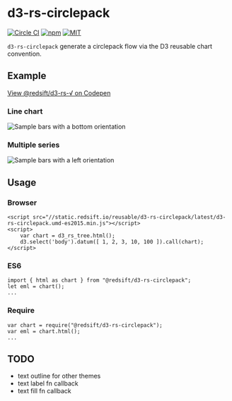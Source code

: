 # d3-rs-circlepack

[![Circle CI](https://img.shields.io/circleci/project/redsift/d3-rs-circlepack.svg?style=flat-square)](https://circleci.com/gh/redsift/d3-rs-circlepack)
[![npm](https://img.shields.io/npm/v/@redsift/d3-rs-circlepack.svg?style=flat-square)](https://www.npmjs.com/package/@redsift/d3-rs-circlepack)
[![MIT](https://img.shields.io/badge/license-MIT-blue.svg?style=flat-square)](https://raw.githubusercontent.com/redsift/d3-rs-circlepack/master/LICENSE)

`d3-rs-circlepack` generate a circlepack flow via the D3 reusable chart convention.

## Example

[View @redsift/d3-rs-√ on Codepen](http://codepen.io/collection/DgkEpa/)

### Line chart

![Sample bars with a bottom orientation](https://bricks.redsift.cloud/reusable/d3-rs-circlepack.svg?_datum=[1,200,3100,1000]&orientation=bottom)

### Multiple series

![Sample bars with a left orientation](https://bricks.redsift.cloud/reusable/d3-rs-circlepack.svg?_datum=[[1,2,4],[0,1]])

## Usage

### Browser

    <script src="//static.redsift.io/reusable/d3-rs-circlepack/latest/d3-rs-circlepack.umd-es2015.min.js"></script>
    <script>
        var chart = d3_rs_tree.html();
        d3.select('body').datum([ 1, 2, 3, 10, 100 ]).call(chart);
    </script>

### ES6

    import { html as chart } from "@redsift/d3-rs-circlepack";
    let eml = chart();
    ...

### Require

    var chart = require("@redsift/d3-rs-circlepack");
    var eml = chart.html();
    ...

## TODO
- text outline for other themes
- text label fn callback
- text fill fn callback